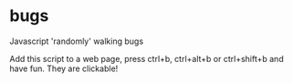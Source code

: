 # bugs
Javascript 'randomly' walking bugs

Add this script to a web page, press ctrl+b, ctrl+alt+b or ctrl+shift+b and have fun. They are clickable!

